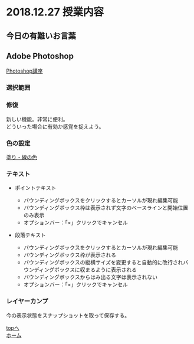 # 2018.12.27 授業内容

## 今日の有難いお言葉

## Adobe Photoshop
[Photoshop講座](docs/photoshop.pdf)  

### 選択範囲

### 修復
新しい機能。非常に便利。  
どういった場合に有効か感覚を捉えよう。  

### 色の設定
[塗り・線の色](docs/色の設定.pdf)  

### テキスト
 - ポイントテキスト
	- バウンディングボックスをクリックするとカーソルが現れ編集可能
	- バウンディングボックス枠は表示されず文字のベースラインと開始位置のみ表示
	- オプションバー：「×」クリックでキャンセル

 - 段落テキスト
	- バウンディングボックスをクリックするとカーソルが現れ編集可能
	- バウンディングボックス枠が表示される
	- バウンディングボックスの縦横サイズを変更すると自動的に改行されバウンディングボックスに収まるように表示される
	- バウンディングボックスからはみ出る文字は表示されない
	- オプションバー：「×」クリックでキャンセル


### レイヤーカンプ
今の表示状態をスナップショットを取って保存する。  

<a href="#">topへ</a>  
[ホーム](http://www.lamplus.ml/)



